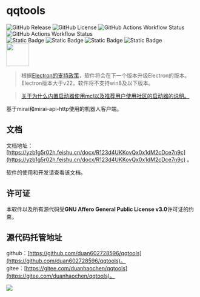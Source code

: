 # qqtools

![GitHub Release](https://img.shields.io/github/v/release/duan602728596/qqtools)
   ![GitHub License](https://img.shields.io/github/license/duan602728596/qqtools)   ![GitHub Actions Workflow Status](https://img.shields.io/github/actions/workflow/status/duan602728596/qqtools/.github%2Fworkflows%2Fbuild.yml?style=flat&label=Build%20apps%20CI%20(Intel))   ![GitHub Actions Workflow Status](https://img.shields.io/github/actions/workflow/status/duan602728596/qqtools/.github%2Fworkflows%2Fbuild-xlarge.yml?style=flat&label=Build%20apps%20CI%20in%20xlarge%20runner%20(ARM))   
![Static Badge](https://img.shields.io/badge/Win10-fa541c?style=for-the-badge)   ![Static Badge](https://img.shields.io/badge/Win11-fa8c16?style=for-the-badge)   ![Static Badge](https://img.shields.io/badge/Linux-722ed1?style=for-the-badge)   ![Static Badge](https://img.shields.io/badge/MacOS-eb2f96?style=for-the-badge)   
[<img src="https://api.gitsponsors.com/api/badge/img?id=98806656" height="60">](https://api.gitsponsors.com/api/badge/link?p=5a5ig2BFPwUsOungg6IEKT75dLJ8ylyawqWr5ueKLdO+mHm3hJAAEARYRD4yivrh5yd8zhtCZeM45wDkT3R7H1eDgt2JM9MOg6u8IardzcJI0K51nJslq/p+8Ewg3L+5gqlGscmStyqvWAzgerZEfA==)   

> 根据[Electron的支持政策](https://www.electronjs.org/docs/latest/tutorial/electron-timelines)，软件将会在下一个版本升级Electron的版本。Electron版本大于v22，软件将不支持win8及以下版本。

> [关于为什么内置启动器使用mcl以及推荐用户使用社区的启动器的说明。](https://github.com/duan602728596/qqtools/issues/143)

基于mirai和mirai-api-http使用的机器人客户端。   

## 文档

文档地址：[https://yzb1g5r02h.feishu.cn/docx/R123d4UKKovQx0x1dM2cDce7n9c](https://yzb1g5r02h.feishu.cn/docx/R123d4UKKovQx0x1dM2cDce7n9c) 。   

软件的使用和开发请查看该文档。

## 许可证

本软件以及所有源代码受**GNU Affero General Public License v3.0**许可证的约束。

## 源代码托管地址

github：[https://github.com/duan602728596/qqtools](https://github.com/duan602728596/qqtools)。   
gitee：[https://gitee.com/duanhaochen/qqtools](https://gitee.com/duanhaochen/qqtools)。

![](flower.gif)
